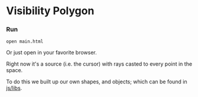 Visibility Polygon
=========================

### Run

```
open main.html
```

Or just open in your favorite browser.

Right now it's a source (i.e. the cursor) with rays casted to every point in the space.

To do this we built up our own shapes, and objects; which can be found in [js/libs](js/lib).
